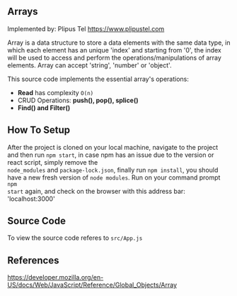 ## Arrays
Implemented by: Plipus Tel <a href="https://www.plipus.tel.com" target="_blank">https://www.plipustel.com</a><p>

Array is a data structure to store a data elements with the same data type, in which each element has an unique 'index' and starting from '0', the index will be used to access and perform the operations/manipulations of array elements. Array can accept 'string', 'number' or 'object'. <p> 
This source code implements the essential array's operations:
<ul>
    <li><b>Read</b> has complexity <code>O(n)</code></li>
    <li></b>CRUD Operations: <b>push(), pop(), splice()</b></li>
    <li><b>Find() and Filter() </b></li>
</ul>

## How To Setup
After the project is cloned on your local machine, navigate to the project and then run <code>npm start</code>, in case npm has an issue due to the version or react script, simply remove the <code> node_modules</code> and <code>package-lock.json</code>, finally run <code>npm install</code>, you should have a new fresh version of <code>node modules</code>. Run on your command prompt <code>npm start</code> again, and check on the browser with this address bar: 'localhost:3000'

## Source Code
To view the source code referes to <code>src/App.js</code>

## References
<a href="https://developer.mozilla.org/en-US/docs/Web/JavaScript/Reference/Global_Objects/Array" target="_blank">https://developer.mozilla.org/en-US/docs/Web/JavaScript/Reference/Global_Objects/Array</a>